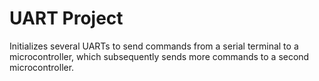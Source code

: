 # UART Project
Initializes several UARTs to send commands from a serial terminal to a microcontroller, 
which subsequently sends more commands to a second microcontroller. 

